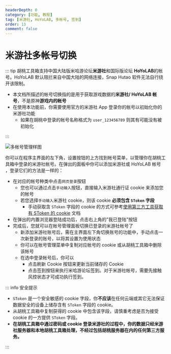 ```yaml
---
headerDepth: 0
category: [功能, 教程]
tag: [米游社, HoYoLAB, 多帐号, 签到]
order: 13
comment: false
---
```


# 米游社多帐号切换

::: tip
胡桃工具箱支持中国大陆版米哈游论坛**米游社**和国际版论坛 **HoYoLAB**的帐号。HoYoLAB 默认阻拦来自中国大陆的网络连接，Snap Hutao 软件无法自行绕开该限制。

- 本文档所描述的帐号切换指的是用于获取游戏数据的**米游社/ HoYoLAB 帐号**，不是原神**游戏内的帐号**
- 在使用本功能前，你需要使用官方的米游社 App 登录你的帐号以初始化你的米游社功能
  - 如果在胡桃中登录的帐号名称格式为 `user_123456789` 则其有可能没有被初始化

:::

![多帐号管理样图](https://img.alicdn.com/imgextra/i2/1797064093/O1CN01RCk3PM1g6dy8aXWxW_!!1797064093.png_.webp)

你可以在程序主界面的左下角，设置按钮的上方找到帐号菜单，以管理你在胡桃工具箱中登录的米游社帐号。在弹出的面板中你可以添加米游社或 HoYoLAB 帐号
，登录它们的方法是一样的：

- 在对应的帐号种类中点击`网页登录`按钮
  - 您也可以通过点击`手动输入`按钮，直接输入米游社通行证 cookie 来添加您的帐号
  - 若您选择`手动输入`米游社 cookie，则该 cookie **必须包含 `SToken` 字段**
    - 手动获取含 `SToken` 字段的 cookie 的方式可参考[使用第三方工具获取有 SToken 的 cookie](../advanced/get-SToken-cookie-from-the-third-party.html) 文档
- 在弹出的内置浏览器登陆成功后，点击右上角的"我已登陆"按钮
- 完成后，您就可以在帐号管理面板切换已登录的米游社帐号了
  - 新添加米游社账号后，需在主界面左下角切换账号的功能中，手动点击一次新登录的账号，以将其设置为使用状态
  - 你可以在帐号管理菜单中复制对应帐号的 cookie 或从胡桃工具箱中删除该帐号
  - 在选中登录帐号后，你可以
    - 点击刷新 Cookie 按钮来更新当前储存的 Cookie
    - 点击签到按钮来执行米哈游论坛签到。对于米游社帐号，需要先接触风控状态才可成功执行签到。

::: info 安全提示

- `SToken` 是一个安全敏感的 cookie 字段，你**不应该**在任何云端或其它无法保证数据安全的设备上储存含有 `SToken` 字段的 cookie。
- 从胡桃工具箱中复制获得的 cookie 中包含该字段，请慎重考虑是否为接受 cookie 的一方提供 `SToken` 字段。
- **在胡桃工具箱中通过密码或 cookie 登录米游社的过程中，你的数据只经米游社服务器和本地胡桃工具箱处理，不经过包括胡桃服务器在内的任何第三方服务。**

:::
